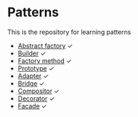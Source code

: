 # Patterns
This is the repository for learning patterns
* [Abstract factory](https://github.com/ThePersonThat/Patterns/tree/master/src/main/java/com/alex/patterns/abstractfactory) ✓
* [Builder](https://github.com/ThePersonThat/Patterns/tree/master/src/main/java/com/alex/patterns/builder) ✓
* [Factory method](https://github.com/ThePersonThat/Patterns/tree/master/src/main/java/com/alex/patterns/factorymethod) ✓
* [Prototype](https://github.com/ThePersonThat/Patterns/tree/master/src/main/java/com/alex/patterns/prototype) ✓
* [Adapter](https://github.com/ThePersonThat/Patterns/tree/master/src/main/java/com/alex/patterns/adapter) ✓
* [Bridge](https://github.com/ThePersonThat/Patterns/tree/master/src/main/java/com/alex/patterns/bridge) ✓
* [Compositor](https://github.com/ThePersonThat/Patterns/tree/master/src/main/java/com/alex/patterns/compositor) ✓
* [Decorator](https://github.com/ThePersonThat/Patterns/tree/master/src/main/java/com/alex/patterns/decorator) ✓
* [Facade](https://github.com/ThePersonThat/Patterns/tree/master/src/main/java/com/alex/patterns/facade) ✓